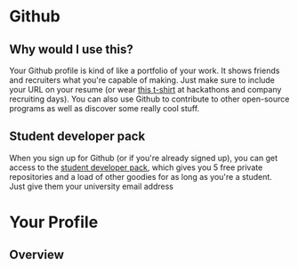 # Github


## Why would I use this?

Your Github profile is kind of like a portfolio of your work. It shows friends and recruiters what you're capable of making. Just make sure to include your URL on your resume (or wear [this t-shirt](https://github.myshopify.com/products/github-username-shirt) at hackathons and company recruiting days). You can also use Github to contribute to other open-source programs as well as discover some really cool stuff.

## Student developer pack

When you sign up for Github (or if you're already signed up), you can get access to the [student developer pack](https://education.github.com/pack), which gives you 5 free private repositories and a load of other goodies for as long as you're a student. Just give them your university email address

# Your Profile

## Overview